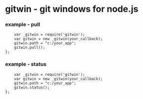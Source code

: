 # gitwin - git windows for node.js

### example - pull
```
	var _gitwin = require('gitwin');
	var gitwin = new _gitwin(your_callback);
	gitwin.path = "c:/your_app";
	gitwin.pull();
};
```

### example - status
```
	var _gitwin = require('gitwin');
	var gitwin = new _gitwin(your_callback);
	gitwin.path = "c:/your_app";
	gitwin.status();
};
```